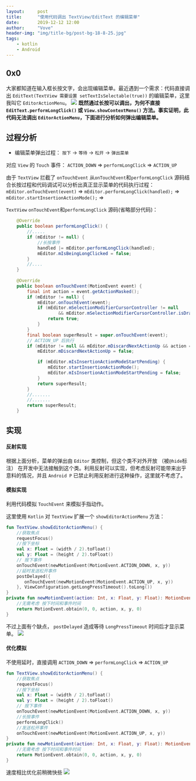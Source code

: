 ```yaml
---
layout:     post
title:      "使用代码调出 TextView/EditText 的编辑菜单"
date:       2019-12-12 12:00
author:     "Vove"
header-img: "img/title-bg/post-bg-18-8-25.jpg"
tags:
    - kotlin
    - Android
---
```



## 0x0
大家都知道在输入框长按文字，会出现编辑菜单。最近遇到一个需求：代码直接调出 `EditText(TextView 需要设置 setTextIsSelectable(true))` 的编辑菜单，这里我叫它 `EditorActionMenu`。
![](https://img-blog.csdnimg.cn/2019121111243165.png)
**既然通过长按可以调出，为何不直接 `EditText.performLongClick()` 或 `View.showContextMenu()` 方法。事实证明，此代码无法调出 `EditorActionMenu`，下面进行分析如何弹出编辑菜单。**


## 过程分析

- 编辑菜单弹出过程： `按下` -> `等待` -> `松开` -> `弹出菜单`

对应 `View` 的 `Touch` 事件：
`ACTION_DOWN` => `performLongClick` => `ACTION_UP`

由于 `TextView` 拦截了 `onTouchEvent` 从`onTouchEvent`和`performLongClick` 源码结合长按过程和代码调试可以分析出真正显示菜单的代码执行过程： 
`mEditor.onTouchEvent(event)`  =>  `mEditor.performLongClick(handled);` => `mEditor.startInsertionActionMode();` => 

`TextView` `onTouchEvent`和`performLongClick` 源码(省略部分代码)：
```java
 	@Override
    public boolean performLongClick() {
   		//.....
        if (mEditor != null) {
        	//长按事件
            handled |= mEditor.performLongClick(handled);
            mEditor.mIsBeingLongClicked = false;
        }
        //....
    }
    
    @Override
    public boolean onTouchEvent(MotionEvent event) {
        final int action = event.getActionMasked();
        if (mEditor != null) {
            mEditor.onTouchEvent(event);
            if (mEditor.mSelectionModifierCursorController != null
                    && mEditor.mSelectionModifierCursorController.isDragAcceleratorActive()) {
                return true;
            }
        }
        final boolean superResult = super.onTouchEvent(event);
		// ACTION_UP 后执行
        if (mEditor != null && mEditor.mDiscardNextActionUp && action == MotionEvent.ACTION_UP) {
            mEditor.mDiscardNextActionUp = false;

            if (mEditor.mIsInsertionActionModeStartPending) {
                mEditor.startInsertionActionMode();
                mEditor.mIsInsertionActionModeStartPending = false;
            }
            return superResult;
        }
        //.......
        //.......
        return superResult;
    }
```

## 实现
#### 反射实现
根据上面分析，菜单的弹出由 `Editor` 类控制，但这个类不对外开放 （被`@hide`标注） 在开发中无法接触到这个类。利用反射可以实现，但考虑反射可能带来出乎意料的情况，并且 `Android P` 已禁止利用反射进行这种操作，这里就不考虑了。

#### 模拟实现
利用代码模拟 `TouchEvent` 来模拟手指动作。

这里使用 `Kotlin` 对 `TextView` 扩展一个 `showEditorActionMenu` 方法：
```kotlin
fun TextView.showEditorActionMenu() {
	//获取焦点
    requestFocus()
	//按下坐标
	val x: Float = (width / 2).toFloat()
    val y: Float = (height / 2).toFloat()
    // 按下事件
	onTouchEvent(newMotionEvent(MotionEvent.ACTION_DOWN, x, y))
    //延时发送松开事件
    postDelayed({
       onTouchEvent(newMotionEvent(MotionEvent.ACTION_UP, x, y))
    }, ViewConfiguration.getLongPressTimeout().toLong())
}
private fun newMotionEvent(action: Int, x: Float, y: Float): MotionEvent {
    //无需考虑 按下时间和事件时间
    return MotionEvent.obtain(0, 0, action, x, y, 0)
}
```
不过上面有个缺点， `postDelayed` 造成等待 `LongPressTimeout` 时间后才显示菜单。
![](https://img-blog.csdnimg.cn/20191211140541248.gif)

#### 优化模拟
不使用延时，直接调用 `ACTION_DOWN` => `performLongClick` =>  `ACTION_UP`

```kotlin
fun TextView.showEditorActionMenu() {
	//获取焦点
    requestFocus()
	//按下坐标
	val x: Float = (width / 2).toFloat()
    val y: Float = (height / 2).toFloat()
    // 按下事件
    onTouchEvent(newMotionEvent(MotionEvent.ACTION_DOWN, x, y))
    //长按事件
    performLongClick()
    //发送松开事件
    onTouchEvent(newMotionEvent(MotionEvent.ACTION_UP, x, y))
}
private fun newMotionEvent(action: Int, x: Float, y: Float): MotionEvent {
    //无需考虑 按下时间和事件时间
    return MotionEvent.obtain(0, 0, action, x, y, 0)
}
```
速度相比优化前稍微快些
![](https://img-blog.csdnimg.cn/20191211141011537.gif)